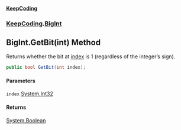 #### [KeepCoding](index.md 'index')
### [KeepCoding](KeepCoding.md 'KeepCoding').[BigInt](BigInt.md 'KeepCoding.BigInt')
## BigInt.GetBit(int) Method
Returns whether the bit at [index](BigInt.GetBit.oTqEE9Kz73+bDeqztoytlw.md#KeepCoding.BigInt.GetBit(int).index 'KeepCoding.BigInt.GetBit(int).index') is 1 (regardless of the integer’s sign).  
```csharp
public bool GetBit(int index);
```
#### Parameters
<a name='KeepCoding.BigInt.GetBit(int).index'></a>
`index` [System.Int32](https://docs.microsoft.com/en-us/dotnet/api/System.Int32 'System.Int32')  
  
#### Returns
[System.Boolean](https://docs.microsoft.com/en-us/dotnet/api/System.Boolean 'System.Boolean')  
